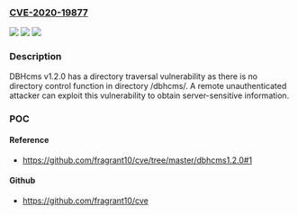 ### [CVE-2020-19877](https://cve.mitre.org/cgi-bin/cvename.cgi?name=CVE-2020-19877)
![](https://img.shields.io/static/v1?label=Product&message=n%2Fa&color=blue)
![](https://img.shields.io/static/v1?label=Version&message=n%2Fa&color=blue)
![](https://img.shields.io/static/v1?label=Vulnerability&message=n%2Fa&color=brighgreen)

### Description

DBHcms v1.2.0 has a directory traversal vulnerability as there is no directory control function in directory /dbhcms/. A remote unauthenticated attacker can exploit this vulnerability to obtain server-sensitive information.

### POC

#### Reference
- https://github.com/fragrant10/cve/tree/master/dbhcms1.2.0#1

#### Github
- https://github.com/fragrant10/cve

